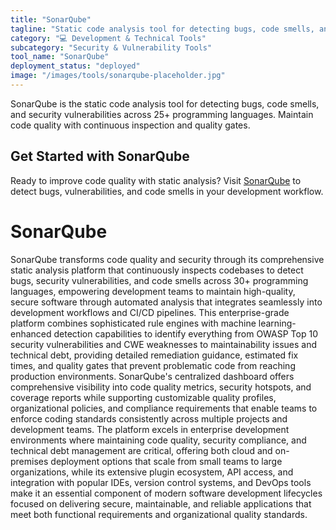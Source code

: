 ```yaml
---
title: "SonarQube"
tagline: "Static code analysis tool for detecting bugs, code smells, and security vulnerabilities"
category: "💻 Development & Technical Tools"
subcategory: "Security & Vulnerability Tools"
tool_name: "SonarQube"
deployment_status: "deployed"
image: "/images/tools/sonarqube-placeholder.jpg"
---
```

SonarQube is the static code analysis tool for detecting bugs, code smells, and security vulnerabilities across 25+ programming languages. Maintain code quality with continuous inspection and quality gates.

## Get Started with SonarQube

Ready to improve code quality with static analysis? Visit [SonarQube](https://www.sonarqube.org) to detect bugs, vulnerabilities, and code smells in your development workflow.

# SonarQube

SonarQube transforms code quality and security through its comprehensive static analysis platform that continuously inspects codebases to detect bugs, security vulnerabilities, and code smells across 30+ programming languages, empowering development teams to maintain high-quality, secure software through automated analysis that integrates seamlessly into development workflows and CI/CD pipelines. This enterprise-grade platform combines sophisticated rule engines with machine learning-enhanced detection capabilities to identify everything from OWASP Top 10 security vulnerabilities and CWE weaknesses to maintainability issues and technical debt, providing detailed remediation guidance, estimated fix times, and quality gates that prevent problematic code from reaching production environments. SonarQube's centralized dashboard offers comprehensive visibility into code quality metrics, security hotspots, and coverage reports while supporting customizable quality profiles, organizational policies, and compliance requirements that enable teams to enforce coding standards consistently across multiple projects and development teams. The platform excels in enterprise development environments where maintaining code quality, security compliance, and technical debt management are critical, offering both cloud and on-premises deployment options that scale from small teams to large organizations, while its extensive plugin ecosystem, API access, and integration with popular IDEs, version control systems, and DevOps tools make it an essential component of modern software development lifecycles focused on delivering secure, maintainable, and reliable applications that meet both functional requirements and organizational quality standards.